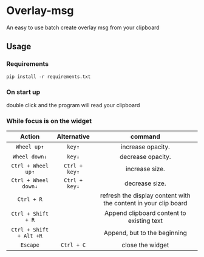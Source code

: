 # Overlay-msg

An easy to use batch create overlay msg from your clipboard

## Usage

### Requirements

```batch
pip install -r requirements.txt
```

### On start up

double click and the program will read your clipboard

### While focus is on the widget

| Action | Alternative | command |
| :---: | :---: | :---: |
| `Wheel up↑` | `key↑` | increase opacity. |
| `Wheel down↓` | `key↓` | decrease opacity. |
| `Ctrl + Wheel up↑` | `Ctrl + key↑` | increase size. |
| `Ctrl + Wheel down↓` | `Ctrl + key↓` | decrease size. |
| `Ctrl + R` |  | refresh the display content with the content in your clip board |
| `Ctrl + Shift + R` |  | Append clipboard content to existing text |
| `Ctrl + Shift + Alt +R` |  | Append, but to the beginning |
| `Escape` | `Ctrl + C` | close the widget |

